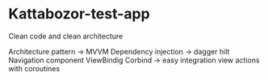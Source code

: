 # Kattabozor-test-app

Clean code and clean architecture

Architecture pattern -> MVVM
Dependency injection -> dagger hilt
Navigation component
ViewBindig
Corbind -> easy integration view actions with coroutines
